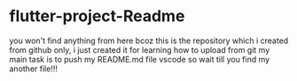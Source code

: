 # flutter-project-Readme
you won't find anything from here bcoz this is the repository which i created from github only, i just created it for learning how to upload from git
my main task is to push my README.md file vscode
so wait till you find my another file!!!

